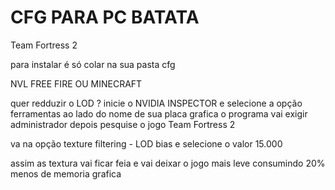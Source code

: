 # CFG PARA PC BATATA
Team Fortress 2

para instalar é só colar na sua pasta cfg

NVL FREE FIRE OU MINECRAFT

quer redduzir o LOD ?
inicie o NVIDIA INSPECTOR 
e selecione a opção ferramentas ao lado do nome de sua placa grafica
o programa vai exigir administrador
depois pesquise o jogo Team Fortress 2 

va na opção texture filtering - LOD bias
e selecione o valor 15.000

assim as textura vai ficar feia e vai deixar o jogo mais leve
consumindo 20% menos de memoria grafica
